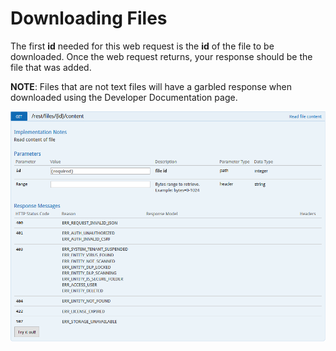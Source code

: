 # Downloading Files  
The first **id** needed for this web request is the **id** of the file to be downloaded. Once the web request returns, your response should be the file that was added.

**NOTE**: 	Files that are not text files will have a garbled response when downloaded using the Developer Documentation page.  

![](../images/getrestidcontent.png)
